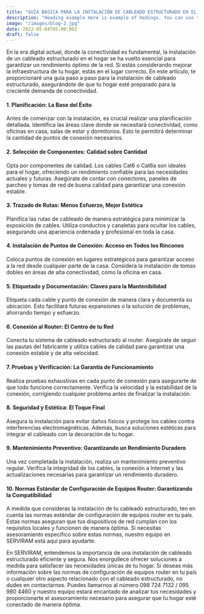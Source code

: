 ```yaml
---
title: "GUÍA BÁSICA PARA LA INSTALACIÓN DE CABLEADO ESTRUCTURADO EN EL HOGAR"
description: "Heading example Here is example of hedings. You can use this heading by following markdownify rules."
image: "/images/blog-2.jpg"
date: 2022-05-04T05:00:00Z
draft: false
---
```


En la era digital actual, donde la conectividad es fundamental, la instalación de un cableado estructurado en el hogar se ha vuelto esencial para garantizar un rendimiento óptimo de la red. Si estás considerando mejorar la infraestructura de tu hogar, estás en el lugar correcto. En este artículo, te proporcionaré una guía paso a paso para la instalación de cableado estructurado, asegurándote de que tu hogar esté preparado para la creciente demanda de conectividad.

#### 1. Planificación: La Base del Éxito
Antes de comenzar con la instalación, es crucial realizar una planificación detallada. Identifica las áreas clave donde se necesitará conectividad, como oficinas en casa, salas de estar y dormitorios. Esto te permitirá determinar la cantidad de puntos de conexión necesarios.

#### 2. Selección de Componentes: Calidad sobre Cantidad
Opta por componentes de calidad. Los cables Cat6 o Cat6a son ideales para el hogar, ofreciendo un rendimiento confiable para las necesidades actuales y futuras. Asegúrate de contar con conectores, paneles de parcheo y tomas de red de buena calidad para garantizar una conexión estable.

#### 3. Trazado de Rutas: Menos Esfuerzo, Mejor Estética
Planifica las rutas de cableado de manera estratégica para minimizar la exposición de cables. Utiliza conductos y canaletas para ocultar los cables, asegurando una apariencia ordenada y profesional en toda la casa.

#### 4. Instalación de Puntos de Conexión: Acceso en Todos los Rincones
Coloca puntos de conexión en lugares estratégicos para garantizar acceso a la red desde cualquier parte de la casa. Considera la instalación de tomas dobles en áreas de alta conectividad, como la oficina en casa.

#### 5. Etiquetado y Documentación: Claves para la Mantenibilidad
Etiqueta cada cable y punto de conexión de manera clara y documenta su ubicación. Esto facilitará futuras expansiones o la solución de problemas, ahorrando tiempo y esfuerzo.

#### 6. Conexión al Router: El Centro de tu Red
Conecta tu sistema de cableado estructurado al router. Asegúrate de seguir las pautas del fabricante y utiliza cables de calidad para garantizar una conexión estable y de alta velocidad.

#### 7. Pruebas y Verificación: La Garantía de Funcionamiento
Realiza pruebas exhaustivas en cada punto de conexión para asegurarte de que todo funcione correctamente. Verifica la velocidad y la estabilidad de la conexión, corrigiendo cualquier problema antes de finalizar la instalación.

#### 8. Seguridad y Estética: El Toque Final
Asegura la instalación para evitar daños físicos y protege los cables contra interferencias electromagnéticas. Además, busca soluciones estéticas para integrar el cableado con la decoración de tu hogar.

#### 9. Mantenimiento Preventivo: Garantizando un Rendimiento Duradero
Una vez completada la instalación, realiza un mantenimiento preventivo regular. Verifica la integridad de los cables, la conexión a Internet y las actualizaciones necesarias para garantizar un rendimiento duradero.

#### 10. Normas Estándar de Configuración de Equipos Router: Garantizando la Compatibilidad
A medida que consideras la instalación de tu cableado estructurado, ten en cuenta las normas estándar de configuración de equipos router en tu país. Estas normas aseguran que tus dispositivos de red cumplan con los requisitos locales y funcionen de manera óptima. Si necesitas asesoramiento específico sobre estas normas, nuestro equipo en SERVIRAM está aquí para ayudarte.

En SERVIRAM, entendemos la importancia de una instalación de cableado estructurado eficiente y segura. Nos enorgullece ofrecer soluciones a medida para satisfacer las necesidades únicas de tu hogar. Si deseas más información sobre las normas de configuración de equipos router en tu país o cualquier otro aspecto relacionado con el cableado estructurado, no dudes en contactarnos. Puedes llamarnos al número 098 724 7132 / 095 980 4460 y nuestro equipo estará encantado de analizar tus necesidades y proporcionarte el asesoramiento necesario para asegurar que tu hogar esté conectado de manera óptima.
